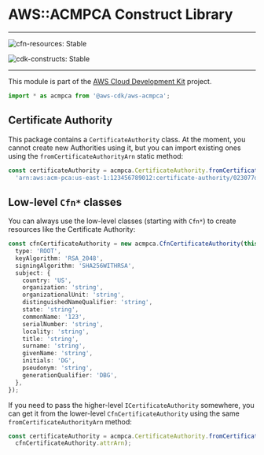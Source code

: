 # AWS::ACMPCA Construct Library

<!--BEGIN STABILITY BANNER-->

---

![cfn-resources: Stable](https://img.shields.io/badge/cfn--resources-stable-success.svg?style=for-the-badge)

![cdk-constructs: Stable](https://img.shields.io/badge/cdk--constructs-stable-success.svg?style=for-the-badge)

---

<!--END STABILITY BANNER-->

This module is part of the [AWS Cloud Development Kit](https://github.com/aws/aws-cdk) project.

```ts
import * as acmpca from '@aws-cdk/aws-acmpca';
```

## Certificate Authority

This package contains a `CertificateAuthority` class.
At the moment, you cannot create new Authorities using it,
but you can import existing ones using the `fromCertificateAuthorityArn` static method:

```ts
const certificateAuthority = acmpca.CertificateAuthority.fromCertificateAuthorityArn(this, 'CA',
  'arn:aws:acm-pca:us-east-1:123456789012:certificate-authority/023077d8-2bfa-4eb0-8f22-05c96deade77');
```

## Low-level `Cfn*` classes

You can always use the low-level classes
(starting with `Cfn*`) to create resources like the Certificate Authority:

```ts
const cfnCertificateAuthority = new acmpca.CfnCertificateAuthority(this, 'CA', {
  type: 'ROOT',
  keyAlgorithm: 'RSA_2048',
  signingAlgorithm: 'SHA256WITHRSA',
  subject: {
    country: 'US',
    organization: 'string',
    organizationalUnit: 'string',
    distinguishedNameQualifier: 'string',
    state: 'string',
    commonName: '123',
    serialNumber: 'string',
    locality: 'string',
    title: 'string',
    surname: 'string',
    givenName: 'string',
    initials: 'DG',
    pseudonym: 'string',
    generationQualifier: 'DBG',
  },
});
```

If you need to pass the higher-level `ICertificateAuthority` somewhere,
you can get it from the lower-level `CfnCertificateAuthority` using the same `fromCertificateAuthorityArn` method:

```ts
const certificateAuthority = acmpca.CertificateAuthority.fromCertificateAuthorityArn(this, 'CertificateAuthority',
  cfnCertificateAuthority.attrArn);
```
